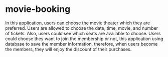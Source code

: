 # movie-booking
In this application, users can choose the movie theater which they are preferred. Users are allowed to choose the date, time, movie, and number of tickets. Also, users could see which seats are available to choose. Users could choose they want to join the membership or not, this application using database to save the member information, therefore, when users become the members, they will enjoy the discount of their purchases.
